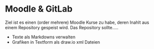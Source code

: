 # Moodle & GitLab
Ziel ist es einen (order mehrere) Moodle Kurse zu habe, deren Inahlt aus einem Repository gespeist wird. Das Repository sollte.....
- Texte als Markdowns verwalten
- Grafiken in Textform als draw.io xml Dateien
